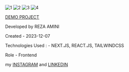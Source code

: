 ![1](https://github.com/rezaaminiweb/sign_in_sign_up_dashboard/assets/140278906/139664b3-52bc-4a3d-9343-564e18a83460)
![2](https://github.com/rezaaminiweb/sign_in_sign_up_dashboard/assets/140278906/9cd163a0-cd5a-4a31-ace4-722724ac1aa3)
![3](https://github.com/rezaaminiweb/sign_in_sign_up_dashboard/assets/140278906/1c38c548-6e50-41c0-b7a9-d73f2a15c666)
![4](https://github.com/rezaaminiweb/sign_in_sign_up_dashboard/assets/140278906/397c8974-8ff5-449f-a92b-b2f66d01ad33)











<a href="https://sign-in-sign-up-dashboard-55zx.vercel.app/">DEMO PROJECT</a>

Developed by REZA AMINI

Created - 2023-12-07

Technologies Used : - NEXT.JS, REACT.JS, TAILWINDCSS

Role - Frontend

my <a href="https://instagram.com/reza_web_design?igshid=NGVhN2U2NjQ0Yg==">INSTAGRAM</a> and <a href="https://www.linkedin.com/in/reza-amini-273386272?utm_source=share&utm_campaign=share_via&utm_content=profile&utm_medium=ios_app">LINKEDIN</a>
